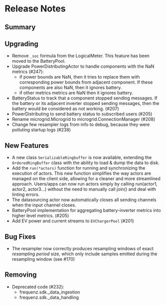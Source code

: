 # Release Notes

## Summary

## Upgrading

* Remove `_soc` formula from the LogicalMeter. This feature has been moved to the BatteryPool.
* Upgrade PowerDistributingActor to handle components with the NaN metrics (#247):
    * if power bounds are NaN, then it tries to replace them with corresponding power bounds from adjacent component. If these components are also NaN, then it ignores battery.
    * if other metrics metrics are NaN then it ignores battery.
* BatteryStatus to track that a component stopped sending messages. If the battery or its adjacent inverter stopped sending messages, then the battery would be considered as not working. (#207)
* PowerDistributing to send battery status to subscribed users (#205)
* Rename microgrid.Microgrid to microgrid.ConnectionManager (#208)
* Change few resampler logs from info to debug, because they were polluting startup logs (#238)

## New Features

* A new class `SerializableRingbuffer` is now available, extending the `OrderedRingBuffer` class with the ability to load & dump the data to disk.
* Add the `run(*actors)` function for running and synchronizing the execution of actors. This new function simplifies the way actors are managed on the client side, allowing for a cleaner and more streamlined approach. Users/apps can now run actors simply by calling run(actor1, actor2, actor3...) without the need to manually call join() and deal with linting errors.
* The datasourcing actor now automatically closes all sending channels when the input channel closes.
* BatteryPool implementation for aggregating battery-inverter metrics into higher level metrics. (#205)
* Add EV power and current streams to `EVChargerPool` (#201)


## Bug Fixes

* The resampler now correctly produces resampling windows of exact *resampling period* size, which only include samples emitted during the resampling window (see #170)

## Removing
* Deprecated code (#232):
    * frequenz.sdk._data_ingestion
    * frequenz.sdk._data_handling
